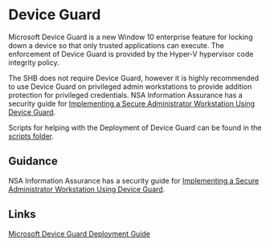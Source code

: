 # Device Guard

Microsoft Device Guard is a new Window 10 enterprise feature for locking down a device so that only trusted applications can execute. The enforcement of Device Guard is provided by the Hyper-V hypervisor code integrity policy. 

The SHB does not require Device Guard, however it is highly recommended to use Device Guard on privileged admin workstations to provide addition protection for privileged credentials. NSA Information Assurance has a security guide for [Implementing a Secure Administrator Workstation Using Device Guard](https://www.iad.gov/iad/library/ia-guidance/security-configuration/operating-systems/windows-10-device-guard.cfm).

Scripts for helping with the Deployment of Device Guard can be found in the [scripts folder](./Scripts).

## Guidance

NSA Information Assurance has a security guide for [Implementing a Secure Administrator Workstation Using Device Guard](https://www.iad.gov/iad/library/ia-guidance/security-configuration/operating-systems/windows-10-device-guard.cfm).

## Links

[Microsoft Device Guard Deployment Guide](https://technet.microsoft.com/en-us/itpro/windows/keep-secure/device-guard-deployment-guide)